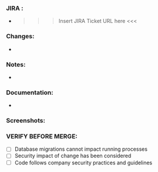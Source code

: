 ### JIRA :
- >>> Insert JIRA Ticket URL here <<<

### Changes:
-

### Notes:
-

### Documentation:
-

### Screenshots:


### VERIFY BEFORE MERGE:
- [ ] Database migrations cannot impact running processes
- [ ] Security impact of change has been considered
- [ ] Code follows company security practices and guidelines
